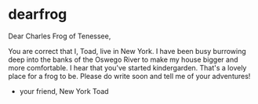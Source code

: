 # dearfrog

Dear Charles Frog of Tenessee,

You are correct that I, Toad, live in New York.  I have been busy burrowing deep into the banks of the Oswego River to make my house bigger and more comfortable.  I hear that you've started kindergarden.  That's a lovely place for a frog to be.  Please do write soon and tell me of your adventures!

- your friend,
New York Toad
